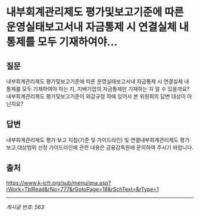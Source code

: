 # 내부회계관리제도 평가및보고기준에 따른 운영실태보고서내 자금통제 시 연결실체 내 통제를 모두 기재하여야...

## 질문
내부회계관리제도 평가및보고기준에 따른 운영실태보고서내 자금통제 시 연결실체 내 통제를 모두 기재하여야 하는 지, 지배기업의 자금통제만 기재하는 지 알 수 있을까요?
내부회계관리제도 평가및보고기준이 외감규정 하에 있어서 본 위원회의 답변 대상이 아닌지요?

## 답변
내부회계관리제도 평가·보고 지침(기준 및 가이드라인) 및 연결내부회계관리제도 평가·보고 대상범위 선정 가이드라인에 관련 내용은 금융감독원에 문의하여 주시기 바랍니다.

## 출처
https://www.k-icfr.org/sub/menu/qna.asp?rWork=TblRead&rNo=777&rGotoPage=18&rSchText=&rType=1

---
*게시글 번호: 563*
